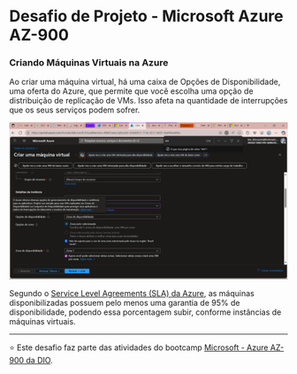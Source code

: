 # Desafio de Projeto - Microsoft Azure AZ-900
### Criando Máquinas Virtuais na Azure


Ao criar uma máquina virtual, há uma caixa de Opções de Disponibilidade, uma oferta do Azure, que permite que você escolha uma opção de distribuição de replicação de VMs. Isso afeta na quantidade de interrupções que os seus serviços podem sofrer.

![tela de criação de uma vm](/images/image-2.png)

Segundo o [Service Level Agreements (SLA) da Azure](https://www.azure.cn/en-us/support/sla/virtual-machines/index.html), as máquinas disponibilizadas possuem pelo menos uma garantia de 95% de disponibilidade, podendo essa porcentagem subir, conforme instâncias de máquinas virtuais.



---

⭐ Este desafio faz parte das atividades do bootcamp [Microsoft - Azure AZ-900 da DIO](https://web.dio.me/track/microsoft-azure-az-900).